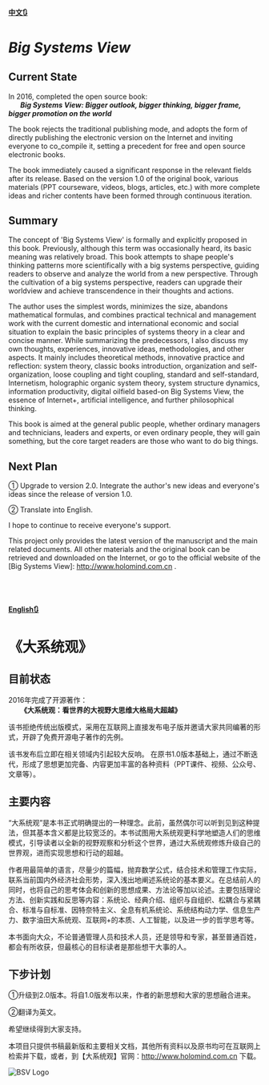 #### [中文🔃](#english)
# _Big Systems View_
## Current State

In 2016, completed the open source book:<br>
&nbsp;&nbsp;&nbsp;&nbsp;&nbsp;&nbsp;_**Big Systems View: Bigger outlook, bigger thinking, bigger frame, bigger promotion on the world**_

The book rejects the traditional publishing mode, and adopts the form of directly publishing the electronic version on the Internet and inviting everyone to co_compile it, setting a precedent for free and open source electronic books.

The book immediately caused a significant response in the relevant fields after its release.
Based on the version 1.0 of the original book, various materials (PPT courseware, videos, blogs, articles, etc.) with more complete ideas and richer contents have been formed through continuous iteration. 

## Summary
The concept of 'Big Systems View' is formally and explicitly proposed in this book. Previously, although this term was occasionally heard, its basic meaning was relatively broad. This book attempts to shape people's thinking patterns more scientifically with a big systems perspective, guiding readers to observe and analyze the world from a new perspective. Through the cultivation of a big systems perspective, readers can upgrade their worldview and achieve transcendence in their thoughts and actions.

The author uses the simplest words, minimizes the size, abandons mathematical formulas, and combines practical technical and management work with the current domestic and international economic and social situation to explain the basic principles of systems theory in a clear and concise manner. While summarizing the predecessors, I also discuss my own thoughts, experiences, innovative ideas, methodologies, and other aspects. It mainly includes theoretical methods, innovative practice and reflection: system theory, classic books introduction, organization and self-organization, loose coupling and tight coupling, standard and self-standard, Internetism, holographic organic system theory, system structure dynamics, information productivity, digital oilfield based-on Big Systems View, the essence of Internet+, artificial intelligence, and further philosophical thinking.

This book is aimed at the general public people, whether ordinary managers and technicians, leaders and experts, or even ordinary people, they will gain something, but the core target readers are those who want to do big things.

## Next Plan
① Upgrade to version 2.0.  Integrate the author's new ideas and everyone's ideas since the release of version 1.0.

② Translate into English.

I hope to continue to receive everyone's support.

This project only provides the latest version of the manuscript and the main related documents. All other materials and the original book can be retrieved and downloaded on the Internet, or go to the official website of the [Big Systems View]: http://www.holomind.com.cn .

<br><br>


#### [English🔃](#中文)
# 《大系统观》
## 目前状态
2016年完成了开源著作：<br>
&nbsp;&nbsp;&nbsp;&nbsp;&nbsp;&nbsp;**《大系统观：看世界的大视野大思维大格局大超越》**

该书拒绝传统出版模式，采用在互联网上直接发布电子版并邀请大家共同编著的形式，开辟了免费开源电子著作的先例。

该书发布后立即在相关领域内引起较大反响。
在原书1.0版本基础上，通过不断迭代，形成了思想更加完备、内容更加丰富的各种资料（PPT课件、视频、公众号、文章等）。

## 主要内容
“大系统观”是本书正式明确提出的一种理念。此前，虽然偶尔可以听到见到这种提法，但其基本含义都是比较宽泛的。本书试图用大系统观更科学地塑造人们的思维模式，引导读者以全新的视野观察和分析这个世界，通过大系统观修炼升级自己的世界观，进而实现思想和行动的超越。

作者用最简单的语言，尽量少的篇幅，抛弃数学公式，结合技术和管理工作实际，联系当前国内外经济社会形势，深入浅出地阐述系统论的基本要义。在总结前人的同时，也将自己的思考体会和创新的思想成果、方法论等加以论述。主要包括理论方法、创新实践和反思等内容：系统论、经典介绍、组织与自组织、松耦合与紧耦合、标准与自标准、因特奈特主义、全息有机系统论、系统结构动力学、信息生产力、数字油田大系统观、互联网+的本质、人工智能，以及进一步的哲学思考等。

本书面向大众，不论普通管理人员和技术人员，还是领导和专家，甚至普通百姓，都会有所收获，但最核心的目标读者是那些想干大事的人。

## 下步计划
①升级到2.0版本。将自1.0版发布以来，作者的新思想和大家的思想融合进来。

②翻译为英文。

希望继续得到大家支持。

本项目只提供书稿最新版和主要相关文档，其他所有资料以及原书均可在互联网上检索并下载，或者，到【大系统观】官网：http://www.holomind.com.cn 下载。

<img alt="BSV Logo"  src="files/img/BSV_Book_300.jpg">
